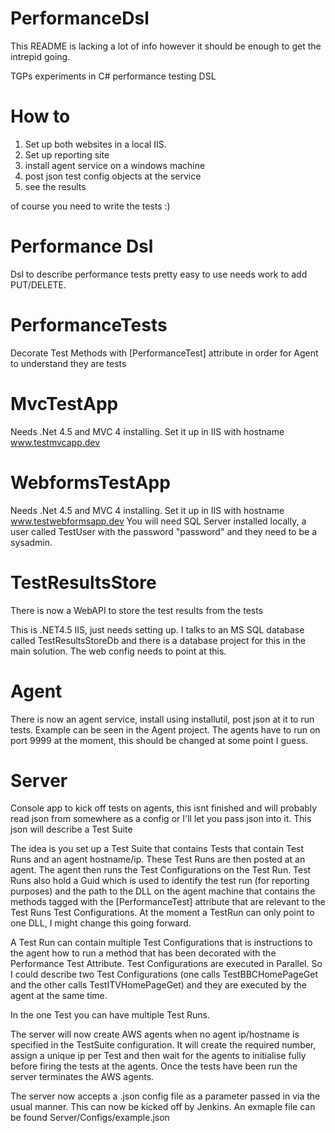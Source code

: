 PerformanceDsl
==============

This README is lacking a lot of info however it should be enough to get the intrepid going.

TGPs experiments in C# performance testing DSL


How to
======

1. Set up both websites in a local IIS. 
2. Set up reporting site
3. install agent service on a windows machine
4. post json test config objects at the service
5. see the results

of course you need to write the tests :)

Performance Dsl
===============
Dsl to describe performance tests pretty easy to use needs work to add PUT/DELETE.

PerformanceTests
================
Decorate Test Methods with [PerformanceTest] attribute in order for Agent to understand they are tests

MvcTestApp
==========

Needs .Net 4.5 and MVC 4 installing.
Set it up in IIS with hostname www.testmvcapp.dev

WebformsTestApp
===============

Needs .Net 4.5 and MVC 4 installing.
Set it up in IIS with hostname www.testwebformsapp.dev
You will need SQL Server installed locally, a user called TestUser with the password "password" and they need to be a sysadmin.

TestResultsStore
================

There is now a WebAPI to store the test results from the tests

This is .NET4.5 IIS, just needs setting up.
I talks to an MS SQL database called TestResultsStoreDb and there is a database project for this in the main solution.
The web config needs to point at this.

Agent
=====

There is now an agent service, install using installutil, post json at it to run tests.
Example can be seen in the Agent project. 
The agents have to run on port 9999 at the moment, this should be changed at some point I guess.


Server
======
Console app to kick off tests on agents, this isnt finished and will probably read json from somewhere as a config or I'll let you pass json into it. This json will describe a Test Suite

The idea is you set up a Test Suite that contains Tests that contain Test Runs and an agent hostname/ip. These Test Runs are then posted at an agent. The agent then runs the Test Configurations on the Test Run. Test Runs also hold a Guid which is used to identify the test run (for reporting purposes) and the path to the DLL on the agent machine that contains the methods tagged with the [PerformanceTest] attribute that are relevant to the Test Runs Test Configurations. At the moment a TestRun can only point to one DLL, I might change this going forward. 

A Test Run can contain multiple Test Configurations that is instructions to the agent how to run a method that has been decorated with the Performance Test Attribute. Test Configurations are executed in Parallel. So I could describe two Test Configurations (one calls TestBBCHomePageGet and the other calls TestITVHomePageGet) and they are executed by the agent at the same time.

In the one Test you can have multiple Test Runs.

The server will now create AWS agents when no agent ip/hostname is specified in the TestSuite configuration. It will create the required number, assign a unique ip per Test and then wait for the agents to initialise fully before firing the tests at the agents. Once the tests have been run the server terminates the AWS agents.

The server now accepts a .json config file as a parameter passed in via the usual manner. This can now be kicked off by Jenkins. An exmaple file can be found Server/Configs/example.json
